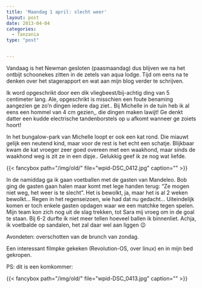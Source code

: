 ```yaml
---
title: 'Maandag 1 april: slecht weer'
layout: post
date: 2013-04-04
categories:
  - Tanzania
type: "post"


---
```

Vandaag is het Newman gesloten (paasmaandag) dus blijven we na het ontbijt schoonekes zitten in de zetels van aqua lodge. Tijd om eens na te denken over het stagerapport en wat aan mijn blog verder te schrijven.

Ik word opgeschrikt door een dik vliegbeest/bij-achtig ding van 5 centimeter lang. Ale, opgeschrikt is misschien een foute benaming aangezien ge zo&#8217;n dingen iedere dag ziet.. Bij Michelle in de tuin heb ik al eens een hommel van 4 cm gezien,, die dingen maken lawijt! Ge denkt datter een kudde electrische tandenborstels op u afkomt wanneer ge zoiets hoort!

In het bungalow-park van Michelle loopt er ook een kat rond. Die miauwt gelijk een neutend kind, maar voor de rest is het echt een schatje. Blijkbaar kwam de kat vroeger zeer goed overeen met een waakhond, maar sinds de waakhond weg is zit ze in een dipje.. Gelukkig geef ik ze nog wat liefde.

{{< fancybox path="/img/old/" file="wpid-DSC_0412.jpg"  caption="" >}} 

In de namiddag ga ik gaan voetballen met de gasten van Mandeleo. Bob ging de gasten gaan halen maar komt met lege handen terug: &#8220;Ze mogen niet weg, het weer is te slecht&#8221;. Het is bewolkt, ja, maar het is al 2 weken bewolkt&#8230; Regen in het regenseizoen, wie had dat nu gedacht&#8230; Uiteindelijk komen er toch enkele gasten opdagen waar we een matchke tegen spelen. Mijn team kon zich nog uit de slag trekken, tot Sara mij vroeg om in de goal te staan. Bij 6-2 durfte ik niet meer tellen hoeveel ballen ik binnenliet. Achja, ik voetbalde op sandalen, het zal daar wel aan liggen 😉

Avondeten: overschotten van de brunch van zondag.

Een interessant filmpke gekeken (Revolution-OS, over linux) en in mijn bed gekropen.

PS: dit is een komkommer:
  
{{< fancybox path="/img/old/" file="wpid-DSC_0413.jpg"  caption="" >}}

